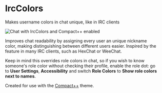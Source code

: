 # IrcColors

Makes username colors in chat unique, like in IRC clients

![Chat with IrcColors and Compact++ enabled](https://github.com/Vendicated/Vencord/assets/33988779/88e05c0b-a60a-4d10-949e-8b46e1d7226c)

Improves chat readability by assigning every user an unique nickname color,
making distinguishing between different users easier. Inspired by the feature
in many IRC clients, such as HexChat or WeeChat.

Keep in mind this overrides role colors in chat, so if you wish to know
someone's role color without checking their profile, enable the role dot: go to
**User Settings**, **Accessibility** and switch **Role Colors** to **Show role
colors next to names**.

Created for use with the [Compact++](https://gitlab.com/Grzesiek11/compactplusplus-discord-theme)
theme.
